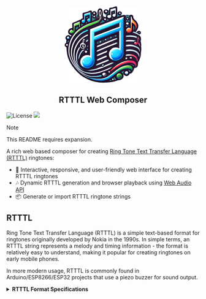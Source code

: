 <div align="center">
	<img width="200" height="200" src="src/images/rtttl_icon_400px.png" alt="RTTTL Composer Logo">
	<h2>RTTTL Web Composer</h2>
</div>

![License](https://img.shields.io/github/license/ImSkully/rtttl-web-composer)
<a href="./package-lock.json" target="_blank" alt="package-lock"><img src="https://img.shields.io/badge/package--lock-committed-brightgreen" /></a>

> [!NOTE]  
> This README requires expansion.

A rich web based composer for creating [Ring Tone Text Transfer Language (RTTTL)](https://en.wikipedia.org/wiki/Ring_Tone_Text_Transfer_Language) ringtones:

* 📝 Interactive, responsive, and user-friendly web interface for creating RTTTL ringtones
* 🎶 Dynamic RTTTL generation and browser playback using [Web Audio API](https://developer.mozilla.org/en-US/docs/Web/API/Web_Audio_API)
* 📦 Generate or import RTTTL ringtone strings

## RTTTL

Ring Tone Text Transfer Language (RTTTL) is a simple text-based format for ringtones originally developed by Nokia in the 1990s. In simple terms, an RTTTL string represents a melody and timing information - the format is relatively easy to understand, making it popular for creating ringtones on early mobile phones.

In more modern usage, RTTTL is commonly found in Arduino/ESP8266/ESP32 projects that use a piezo buzzer for sound output.

<details>
	<summary><strong>RTTTL Format Specifications</strong></summary>

	RTTTL (RingTone Text Transfer Language) is the primary format used to distribute 
	ringtones for Nokia phones. An RTTTL file is a text file, containing the 
	ringtone name, a control section and a section containing a comma separated 
	sequence of ring tone commands. White space must be ignored by any reader 
	application. 

	Example: 
	Simpsons:d=4,o=5,b=160:32p,c.6,e6,f#6,8a6,g.6,e6,c6,8a,8f#,8f#,8f#,2g

	This file describes a ringtone whose name is 'Simpsons'. The control section 
	sets the beats per minute at 160, the default note length as 4, and the default 
	scale as Octave 5. 
	<RTX file> := <name> ":" [<control section>] ":" <tone-commands>

		<name> := <char> ; maximum name length 10 characters

		<control-section> := <control-pair> ["," <control-section>]

			<control-pair> := <control-name> ["="] <control-value>

			<control-name> := "o" | "d" | "b"
			; Valid in control section: o=default scale, d=default duration, b=default beats per minute. 
			; if not specified, defaults are 4=duration, 6=scale, 63=beats-per-minute
			; any unknown control-names must be ignored

			<tone-commands> := <tone-command> ["," <tone-commands>]

			<tone-command> :=<note> | <control-pair>

			<note> := [<duration>] <note> [<scale>] [<special-duration>] <delimiter>

				<duration> := "1" | "2" | "4" | "8" | "16" | "32" 
				; duration is divider of full note duration, eg. 4 represents a quarter note

				<note> := "P" | "C" | "C#" | "D" | "D#" | "E" | "F" | "F#" | "G" | "G#" | "A" | "A#" | "B" 

				<scale> :="4" | "5" | "6" | "7"
				; Note that octave 4: A=440Hz, 5: A=880Hz, 6: A=1.76 kHz, 7: A=3.52 kHz
				; The lowest note on the Nokia 61xx is A4, the highest is B7

				<special-duration> := "." ; Dotted note

	; End of specification
</details>